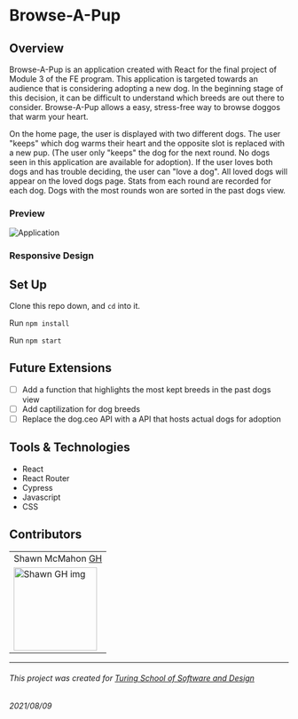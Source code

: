 # Browse-A-Pup

## Overview

Browse-A-Pup is an application created with React for the final project of Module 3 of the FE program. This application is targeted towards an audience that is considering adopting a new dog. In the beginning stage of this decision, it can be difficult to understand which breeds are out there to consider. Browse-A-Pup allows a easy, stress-free way to browse doggos that warm your heart. 

On the home page, the user is displayed with two different dogs. The user "keeps" which dog warms their heart and the opposite slot is replaced with a new pup. (The user only "keeps" the dog for the next round. No dogs seen in this application are available for adoption). If the user loves both dogs and has trouble deciding, the user can "love a dog". All loved dogs will appear on the loved dogs page. Stats from each round are recorded for each dog. Dogs with the most rounds won are sorted in the past dogs view. 

### Preview
![Application](https://media.giphy.com/media/tqJ3O3A4HMnKkgRkFD/giphy.gif)


### Responsive Design


## Set Up

Clone this repo down, and `cd` into it.

Run `npm install`

Run `npm start`

## Future Extensions

 - [ ] Add a function that highlights the most kept breeds in the past dogs view
 - [ ] Add captilization for dog breeds
 - [ ] Replace the dog.ceo API with a API that hosts actual dogs for adoption 

## Tools & Technologies

 - React
 - React Router
 - Cypress
 - Javascript
 - CSS
 

## Contributors
<table>
     <tr>
          <td> Shawn McMahon <a href="https://github.com/shawnmcmahon">GH</td>
      </tr>
      </tr>
<td><img src="https://avatars.githubusercontent.com/u/73731359?v=4" alt="Shawn GH img"
width="150" height="auto" /></td>
    </tr>
</table>

**************************************************************************
###### This project was created for [Turing School of Software and Design](https://turing.io/)
###### 2021/08/09
